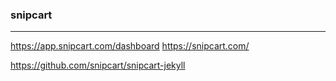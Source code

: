 ### snipcart
---
https://app.snipcart.com/dashboard
https://snipcart.com/


https://github.com/snipcart/snipcart-jekyll

```
```

```
```

```
```



